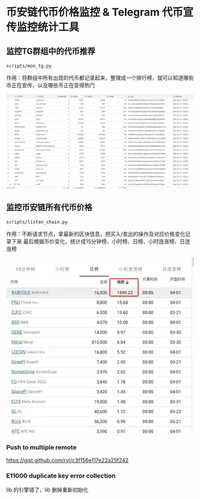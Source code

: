 # 币安链代币价格监控 & Telegram 代币宣传监控统计工具

## 监控TG群组中的代币推荐
```
scripts/mon_tg.py
```
作用：将群组中所有出现的代币都记录起来，整理成一个排行榜，就可以知道哪些币正在宣传，以及哪些币正在变得热门

![](./resources/images/mon_tg.png)

## 监控币安链所有代币价格
```
scripts/listen_chain.py
```
作用：不断请求节点，拿最新的区块信息，把买入/卖出的操作及对应价格变化记录下来
最后根据币价变化，统计成15分钟榜、小时榜、日榜、小时连涨榜、日连涨榜

![](./resources/images/tugou.jpg)

### Push to multiple remote
https://gist.github.com/rvl/c3f156e117e22a25f242

### E11000 duplicate key error collection
lib 的引擎错了，lib 删掉重新初始化